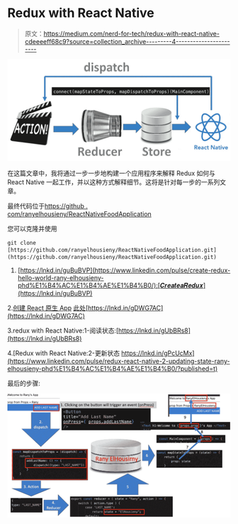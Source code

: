 # Redux with React Native

> 原文：<https://medium.com/nerd-for-tech/redux-with-react-native-cdeeeeff68c9?source=collection_archive---------4----------------------->

![](img/048ecadb5db4409fc79449246b9b901a.png)

在这篇文章中，我将通过一步一步地构建一个应用程序来解释 Redux 如何与 React Native 一起工作，并以这种方式解释细节。这将是针对每一步的一系列文章。

最终代码位于[https://github . com/ranyelhousieny/ReactNativeFoodApplication](https://github.com/ranyelhousieny/ReactNativeFoodApplication)

您可以克隆并使用

```
git clone [https://github.com/ranyelhousieny/ReactNativeFoodApplication.git](https://github.com/ranyelhousieny/ReactNativeFoodApplication.git)
```

1.  [https://lnkd.in/guBuBVP](https://www.linkedin.com/pulse/create-redux-hello-world-rany-elhousieny-phd%E1%B4%AC%E1%B4%AE%E1%B4%B0/):[𝑪𝒓𝒆𝒂𝒕𝒆𝒂𝑹𝒆𝒅𝒖𝒙](https://lnkd.in/guBuBVP)

2.[创建 React 原生 App](https://www.linkedin.com/pulse/create-react-native-base-project-run-rany-elhousieny-phd%25E1%25B4%25AC%25E1%25B4%25AE%25E1%25B4%25B0/?trackingId=fVq%2FbGEzug0okFdN6aGbPQ%3D%3D) [此处](https://www.linkedin.com/pulse/create-react-native-base-project-run-rany-elhousieny-phd%25E1%25B4%25AC%25E1%25B4%25AE%25E1%25B4%25B0/?trackingId=fVq%2FbGEzug0okFdN6aGbPQ%3D%3D)[https://lnkd.in/gDWG7AC](https://lnkd.in/gDWG7AC)

3.redux with React Native:1-阅读状态:[https://lnkd.in/gUbBRs8](https://lnkd.in/gUbBRs8)

4.[Redux with React Native:2-更新状态 https://lnkd.in/gPcUcMx](https://www.linkedin.com/pulse/redux-react-native-2-updating-state-rany-elhousieny-phd%E1%B4%AC%E1%B4%AE%E1%B4%B0/?published=t)

最后的步骤:

![](img/8b14938dc07c8eab2a6bb78011348138.png)
